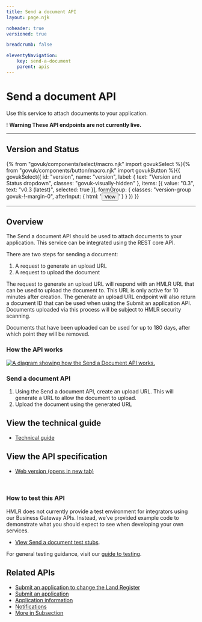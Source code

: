 ```yaml
---
title: Send a document API
layout: page.njk

noheader: true
versioned: true

breadcrumb: false

eleventyNavigation:
    key: send-a-document
    parent: apis
---
```


<div class="govuk-grid-row">
  <div class="govuk-grid-column-full">
    <h1 class="govuk-heading-xl">
      Send a document API
    </h1>
    <p class="govuk-body-l">Use this service to attach documents to your application.</p>
    <div class="govuk-warning-text">
      <span class="govuk-warning-text__icon" aria-hidden="true">!</span>
      <strong class="govuk-warning-text__text">
        <span class="govuk-visually-hidden">Warning</span>
        These API endpoints are not currently live.
      </strong>
    </div>
  </div>
</div>

<section class="govuk-grid-row">
  <div class="govuk-grid-column-two-thirds">
  <hr class="govuk-section-break govuk-section-break--m govuk-section-break--visible govuk-!-margin-top-0">
  <div class="bg-version-grid">
    <div>
        <h2 class="govuk-heading-m govuk-!-margin-0" id="version-and-status">Version and Status</h2>
    </div>
    {% from "govuk/components/select/macro.njk" import govukSelect %}{% from "govuk/components/button/macro.njk" import govukButton %}{{ govukSelect({
        id: "version",
        name: "version",
        label: {
            text: "Version and Status dropdown",
            classes: "govuk-visually-hidden"
        },
        items: [{
            value: "0.3",
            text: "v0.3 (latest)",
            selected: true
        }],
        formGroup: {
            classes: "version-group govuk-!-margin-0",
            afterInput: {
                html: '<button type="submit" 
                class="govuk-button govuk-!-margin-0" 
                data-module="govuk-button"
                onclick="setVersion();"
                >View</button>'
            }
        }
        }) }}
  </div>
  <hr class="govuk-section-break govuk-section-break--m govuk-section-break--visible">    
  <div>
    <h2 class="govuk-heading-m" id="overview">Overview</h2>
    <p class="govuk-body">
      The Send a document API should be used to attach documents to your application. This service can be integrated
      using the REST core API.</p>
    <p class="govuk-body">There are two steps for sending a document:</p>
    <ol class="govuk-list govuk-list--number">
      <li>A request to generate an upload URL</li>
      <li>A request to upload the document</li>
    </ol>
    <p class="govuk-body">The request to generate an upload URL will respond with an HMLR URL that can be used to
      upload the document to. This URL is only active for 10 minutes after creation. The generate an upload URL
      endpoint will also return a document ID that can be used when using the Submit an application API. Documents
      uploaded via this process will be subject to HMLR security scanning.</p>
    <p class="govuk-body">Documents that have been uploaded can be used for up to 180 days, after which point they
      will be removed.</p>
  </div>
  <div>
    <h3 class="govuk-heading-m" id="how-the-service-api-works">How the API works</h3>
    <div class="govuk-!-padding-bottom-3"></div>
    <a target="_blank" href="/assets/images/SendADocumentSequence.png"><img src="/assets/images/SendADocumentSequence.png" alt="A diagram showing how the Send a Document API works."></a>
    <h3 class="govuk-heading-s">Send a document API</h3>
    <ol class="govuk-list govuk-list--number">
      <li>Using the Send a document API, create an upload URL. This will generate a URL to allow the document to
        upload.</li>
      <li>Upload the document using the generated URL</li>
    </ol>
  </div>
  <div>
    <h2 class="govuk-heading-m" id="view-the-technical-guide">View the technical guide</h2>
    <ul class="govuk-list">
      <li>
        <a class="govuk-body govuk-link" href="./technical-guide">Technical guide</a>
      </li>
    </ul>
  </div>
  <div>
    <h2 class="govuk-heading-m" id="view-the-api-specification">View the API specification</h2>
    <ul class="govuk-list">
      <li>
        <a class="govuk-body govuk-link"
          href="https://landregistry.github.io/bgtechdoc/vcad/v0_3/vcad-spec.html#tag/Send-a-document-API"
          rel="noreferrer noopener" target="_blank">Web version (opens in new tab)</a>
      </li>
    </ul>
  </div>
  <br>
  <div>
    <h3 class="govuk-heading-m" id="how-to-test-this-service-api">How to test this API</h3>
    <p class="govuk-body">HMLR does not currently provide a test environment for integrators using our Business
      Gateway APIs. Instead, we’ve provided example code to demonstrate what you should expect to see when developing
      your own services.</p>
    <ul class="govuk-list">
      <li>
        <p class="govuk-body"><a class="govuk-body govuk-link" href="./test-stubs">View Send a
            document test stubs</a>.</p>
      </li>
    </ul>
    <p class="govuk-body">For general testing guidance, visit our <a class="govuk-body govuk-link"
        href="/a-guide-to-testing">guide to testing</a>.</p>
  </div>
</div>
<div class="govuk-grid-column-one-third">
  <aside class="related-items" role="complementary">
    <h2 class="govuk-heading-m" id="related-apis">
      Related APIs
    </h2>
    <nav role="navigation" aria-labelledby="related-apis">
      <ul class="govuk-list govuk-!-font-size-16">
        <li>
          <a class="govuk-body govuk-link" href="/apis/submit-an-application-to-change-the-land-register">
            Submit an application to change the Land Register
          </a>
        </li>
        <li>
          <a class="govuk-body govuk-link" href="/apis/submit-an-application">
            Submit an application
          </a>
        </li>
        <li>
          <a class="govuk-body govuk-link" href="/apis/application-information">
            Application information
          </a>
        </li>
        <li>
          <a class="govuk-body govuk-link" href="/apis/notifications">
            Notifications
          </a>
        </li>
        <li>
          <a class="govuk-body govuk-link govuk-!-font-weight-bold" href="/find-a-service-api">
            More <span class="govuk-visually-hidden">in Subsection</span>
          </a>
        </li>
      </ul>
    </nav>
  </aside>
</div>
</section>

</div>